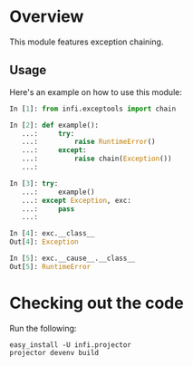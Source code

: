 Overview
========
This module features exception chaining.

Usage
-----

Here's an example on how to use this module:

```python
In [1]: from infi.exceptools import chain

In [2]: def example():
   ...:     try:
   ...:         raise RuntimeError()
   ...:     except:
   ...:         raise chain(Exception())
   ...:     

In [3]: try:
   ...:     example()
   ...: except Exception, exc:
   ...:     pass
   ...: 

In [4]: exc.__class__
Out[4]: Exception

In [5]: exc.__cause__.__class__
Out[5]: RuntimeError
```

Checking out the code
=====================

Run the following:

    easy_install -U infi.projector
    projector devenv build
